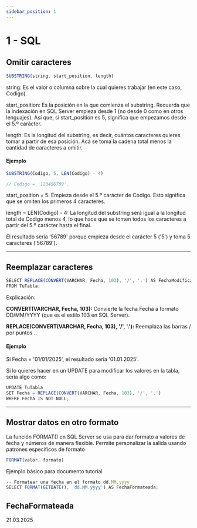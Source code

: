 ```yaml
---
sidebar_position: 1
---
```


# 1 - SQL

## Omitir caracteres

```jsx title="Ejemplo"
SUBSTRING(string, start_position, length)
```

string: Es el valor o columna sobre la cual quieres trabajar (en este caso, Codigo).

start_position: Es la posición en la que comienza el substring. Recuerda que la indexación en SQL Server empieza desde 1 (no desde 0 como en otros lenguajes). Así que, si start_position es 5, significa que empezamos desde el 5.º carácter.

length: Es la longitud del substring, es decir, cuántos caracteres quieres tomar a partir de esa posición. Acá se toma la cadena total menos la cantidad de caracteres a omitir.


#### Ejemplo

```jsx title="Ejemplo"
SUBSTRING(Codigo, 5, LEN(Codigo) - 4)

// Codigo = '123456789'.
```
start_position = 5: Empieza desde el 5.º carácter de Codigo. Esto significa que se omiten los primeros 4 caracteres.

length = LEN(Codigo) - 4: La longitud del substring será igual a la longitud total de Codigo menos 4, lo que hace que se tomen todos los caracteres a partir del 5.º carácter hasta el final.

El resultado sería '56789' porque empieza desde el carácter 5 ('5') y toma 5 caracteres ('56789').

---------------------------------------------

## Reemplazar caracteres

```jsx title="Ejemplo"
SELECT REPLACE(CONVERT(VARCHAR, Fecha, 103), '/', '.') AS FechaModificada
FROM TuTabla;

```

Explicación:

**CONVERT(VARCHAR, Fecha, 103):** Convierte la fecha Fecha a formato DD/MM/YYYY (que es el estilo 103 en SQL Server).

**REPLACE(CONVERT(VARCHAR, Fecha, 103), '/', '.'):** Reemplaza las barras / por puntos ..


#### Ejemplo

Si Fecha = '01/01/2025', el resultado sería '01.01.2025'.

Si lo quieres hacer en un UPDATE para modificar los valores en la tabla, sería algo como:

```jsx title="Ejemplo"
UPDATE TuTabla
SET Fecha = REPLACE(CONVERT(VARCHAR, Fecha, 103), '/', '.')
WHERE Fecha IS NOT NULL;

```

------------------------------------------------------------------------

## Mostrar datos en otro formato

La función FORMAT() en SQL Server se usa para dar formato a valores de fecha y números de manera flexible. Permite personalizar la salida usando patrones específicos de formato 

```jsx title="Ejemplo"
FORMAT(valor, formato)
```

Ejemplo básico para documento tutorial

```jsx title="Ejemplo"
-- Formatear una fecha en el formato dd.MM.yyyy
SELECT FORMAT(GETDATE(), 'dd.MM.yyyy') AS FechaFormateada;

```

FechaFormateada  
--------------  
21.03.2025  
